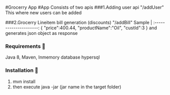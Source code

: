 #Grocerry App
#App Consists of two apis
###1.Adding user api  "/addUser"
This where new users can be added

###2.Grocerry Lineitem bill generation (discounts) "/addBill"
Sample           | 
:---------------------:
{
	"price":400.44,
	"productName":"Oil",
	"custId":3
}
 and generates json object as response
 
 
 
### Requirements 🔧

Java 8,
Maven,
Inmemory database hypersql


### Installation 🔌
1. mvn install
2. then execute java -jar (jar name in the target folder)